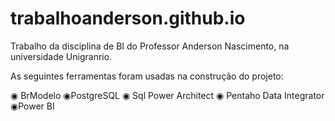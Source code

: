 # trabalhoanderson.github.io

Trabalho da disciplina de BI do Professor Anderson Nascimento, na universidade Unigranrio.

As seguintes ferramentas foram usadas na construção do projeto:

◉ BrModelo
◉PostgreSQL
◉ Sql Power Architect
◉ Pentaho Data Integrator
◉Power BI



